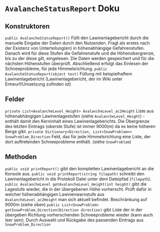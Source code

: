 # **`AvalancheStatusReport` Doku**
## Konstruktoren
`public AvalancheStatusReport()` Füllt den Lawinenlagebericht durch die manuelle Eingabe der Daten durch den Nutzenden. Fragt als erstes nach der Existenz von Unterteilung(en) in höhenabhängige Gefahrenstufen. Danach wird für diese Stufen die Gefahrenstufe und die Höhenobergrenze, bis zu der diese gilt, eingelesen. Die Daten werden gespeichert und für die nächsten Höhenstufen überprüft. Abschließend erfolgt das Einlesen der Schneeprobleme, für jede Himmelsrichtung.
`public AvalancheStatusReport(object test)` Füllung mit beispielhaftem Lawinenlagebericht (Lawinenlagebericht, der im Wiki unter Entwurf/Umsetzung zufinden ist)

## Felder
`private List<AvalancheLevel_Height> AvalancheLevel_ac2Height` Liste aus höhenabhängigen Lawinenlagestufen (siehe `AvalancheLevel_Height`) - enthält damit den Kerninhalt eines Lawinenlageberichts. Die Obergrenze des letzten Eintrags (oberste Stufe) ist immer 9000(m) da es keine höheren Berge gibt.
`private Dictionary<Direction, List<SnowProblem>> SnowProblem_Direction` Feld, das für jede Himmelsrichtung eine Liste, der dort auftretenden Schneeprobleme enthält. (siehe `SnowProblem`)

## Methoden
`public void printReport()` gibt den kompletten Lawinenlagebericht an die Konsole aus.
`public void printReport(string filepath)` schreibt den Lawinenlagebericht in die Protokoll Datei unter dem Dateipfad (`filepath`).
`public AvalancheLevel getAvalancheLevel_Height(int height)` gibt die Lagestufe wieder, die in der übergebenen Höhe vorherscht. Prüft dafür in welcher höhenabhängigen Lawinenwarnstufe aus `AvalancheLevel_ac2Height` man sich aktuell befindet. Beschränkung auf 9000m (siehe oben)
`public List<SnowProblem> getSnowProblem_Direction(Direction direction)` gibt Liste der in der übergeben Richtung vorherschenden Schneeprobleme wieder (kann auch leer sein). Durch Auswahl und Rückgabe des passenden Eintrags aus `SnowProblem_Direction` 
